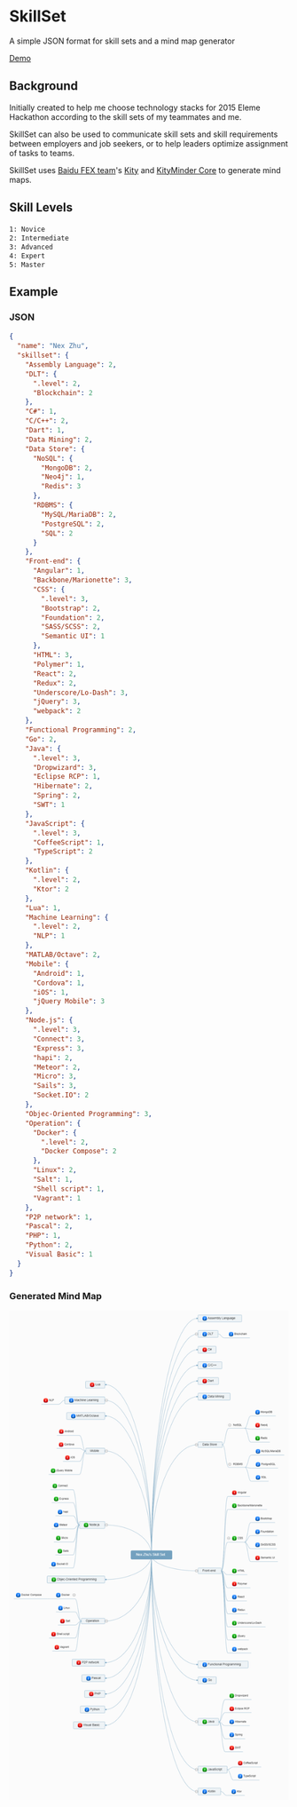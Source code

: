 # SkillSet
A simple JSON format for skill sets and a mind map generator

[Demo](http://nexzhu.github.io/SkillSet/)

## Background

Initially created to help me choose technology stacks for 2015 Eleme Hackathon according to the skill sets of my teammates and me.

SkillSet can also be used to communicate skill sets and skill requirements between employers and job seekers, or to help leaders optimize assignment of tasks to teams.

SkillSet uses [Baidu FEX team](http://fex.baidu.com/)'s [Kity](https://github.com/fex-team/kity) and [KityMinder Core](https://github.com/fex-team/kityminder-core) to generate mind maps.

## Skill Levels

    1: Novice
    2: Intermediate
    3: Advanced
    4: Expert
    5: Master

## Example

### JSON

```json
{
  "name": "Nex Zhu",
  "skillset": {
    "Assembly Language": 2,
    "DLT": {
      ".level": 2,
      "Blockchain": 2
    },
    "C#": 1,
    "C/C++": 2,
    "Dart": 1,
    "Data Mining": 2,
    "Data Store": {
      "NoSQL": {
        "MongoDB": 2,
        "Neo4j": 1,
        "Redis": 3
      },
      "RDBMS": {
        "MySQL/MariaDB": 2,
        "PostgreSQL": 2,
        "SQL": 2
      }
    },
    "Front-end": {
      "Angular": 1,
      "Backbone/Marionette": 3,
      "CSS": {
        ".level": 3,
        "Bootstrap": 2,
        "Foundation": 2,
        "SASS/SCSS": 2,
        "Semantic UI": 1
      },
      "HTML": 3,
      "Polymer": 1,
      "React": 2,
      "Redux": 2,
      "Underscore/Lo-Dash": 3,
      "jQuery": 3,
      "webpack": 2
    },
    "Functional Programming": 2,
    "Go": 2,
    "Java": {
      ".level": 3,
      "Dropwizard": 3,
      "Eclipse RCP": 1,
      "Hibernate": 2,
      "Spring": 2,
      "SWT": 1
    },
    "JavaScript": {
      ".level": 3,
      "CoffeeScript": 1,
      "TypeScript": 2
    },
    "Kotlin": {
      ".level": 2,
      "Ktor": 2
    },
    "Lua": 1,
    "Machine Learning": {
      ".level": 2,
      "NLP": 1
    },
    "MATLAB/Octave": 2,
    "Mobile": {
      "Android": 1,
      "Cordova": 1,
      "iOS": 1,
      "jQuery Mobile": 3
    },
    "Node.js": {
      ".level": 3,
      "Connect": 3,
      "Express": 3,
      "hapi": 2,
      "Meteor": 2,
      "Micro": 3,
      "Sails": 3,
      "Socket.IO": 2
    },
    "Objec-Oriented Programming": 3,
    "Operation": {
      "Docker": {
        ".level": 2,
        "Docker Compose": 2
      },
      "Linux": 2,
      "Salt": 1,
      "Shell script": 1,
      "Vagrant": 1
    },
    "P2P network": 1,
    "Pascal": 2,
    "PHP": 1,
    "Python": 2,
    "Visual Basic": 1
  }
}
```

### Generated Mind Map

![skill-set.png](docs/skill-set.png)
